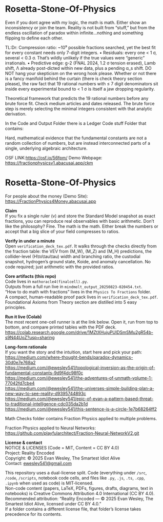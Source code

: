 # Rosetta-Stone-Of-Physics
Even if you dont agree with my logic, the math is math. Either show an inconsistency or join the team.
Reality is not built from “stuff,” but from the endless oscillation of paradox within infinite...nothing and something flipping to define each other.

TL:Dr: 
Compression ratio: ~10⁹ possible fractions searched, yet the best fit for every constant needs only 7-digit integers.
•  Residuals: every one < 1 σ, several < 0.3 σ. That’s wildly unlikely if the true values were “generic” irrationals.
•  Predictive edge: g-2 (FNAL 2024, 1.2 σ tension erased), Lamb shift, Λ already post-dicted within new data, plus a pending α_s shift.
DO NOT hang your skepticism on the wrong hook please.
Whether or not there is a fancy manifold behind the curtain (there is check theory section please), the raw fact that 19 rational numbers with ≤ 7 digit denominators sit inside every experimental bound to < 1 σ is itself a jaw dropping regularity. 

Theoretical framework that predicts the 19 rational numbers before any brute force fit. Check medium articles and dates released. The brute force step is merely selecting the minimal integers consistent with that analytic derivation.

In the Code and Output Folder there is a Ledger Code stuff Folder that contains:

Hard, mathematical evidence that the fundamental constants are not a random collection of numbers, but are instead interconnected parts of a single, underlying algebraic architecture.


OSF LINK:https://osf.io/56fpm/
Demo Webpage: https://fractionphysicsv1.abacusai.app/ckm
# Rosetta-Stone-Of-Physics

For people about the money (Demo Site): https://FractionPhysics4Money.abacusai.app

**Claim**  
If you fix a single ruler \(v\) and store the Standard Model snapshot as exact fractions, you can reproduce real observables with basic arithmetic. Don’t like the philosophy? Fine. The math is the math. Either break the numbers or accept that a big slice of your field compresses to ratios.

**Verify in under a minute**  
Open `verification_deck_tex.pdf`. It walks through the checks directly from the fraction table: the VEV from \(M_W\), \(M_Z\) and \(M_H\) predictions, the collider-level \(H\to\tau\tau\) width and branching ratio, the custodial snapshot, hydrogen’s ground state, Koide, and anomaly cancellation. No code required; just arithmetic with the provided ratios.

**Core artifacts (this repo)**  
Code lives in `mathoracle4(finalcell).py`.  
Outputs from a full run live in `mindmelt_output_20250823-020454.txt`.  
“How to do math with fractions” lives in the `Physics To Fractions` folder.  
A compact, human-readable proof pack lives in `verification_deck_tex.pdf`.
Foundational Axioms from Theory section are distilled into 5 easy principles.

**Run it live (Colab)**  
The most recent one-cell runner is at the link below. Open it, run from top to bottom, and compare printed tables with the PDF deck.  
https://colab.research.google.com/drive/1MZtXHujuPUlDSmSMu2gR54b-s9N44UoZ?usp=sharing

**Long-form rationale**  
If you want the story and the intuition, start here and pick your path:
https://medium.com/where-thought-bends/paradox-dynamics-30d0e7e768a2  
https://medium.com/@ewesley541/topological-inversion-as-the-origin-of-fundamental-constants-9d9f4dc98f0c  
https://medium.com/@ewesley541/the-adventures-of-unmath-volume-1-77042fd7cbe4  
https://medium.com/@ewesley541/the-universes-simple-building-plan-a-new-way-to-see-reality-d9395744893c  
https://medium.com/@ewesley541/epic-of-evan-a-pattern-based-threat-to-traditional-intelligence-cdc035da2b1d  
https://medium.com/@ewesley541/this-sentence-is-a-circle-1e7b68264ff2

Math Checks folder contains Fraction Physics applied to multiple problems. 

Fraction Physics applied to Neural Networks: https://github.com/playfularchitect/Fraction-Neural-NetworkV2.git

**License & contact**  
NOTICE & LICENSES (Code = MIT, Content = CC BY 4.0)  
Project: Reality Encoded  
Copyright: © 2025 Evan Wesley, The Smartest Idiot Alive  
Contact: ewesley541@gmail.com

This repository uses a dual-license split. Code (everything under `/src`, `/code`, `/scripts`, notebook code cells, and files like `.py`, `.js`, `.ts`, `.cpp`, `.ipynb` when used as code) is MIT-licensed.  
Non-code content (papers, LaTeX, PDFs, figures, drafts, diagrams, text in notebooks) is Creative Commons Attribution 4.0 International (CC BY 4.0).  
Recommended attribution: “Reality Encoded — © 2025 Evan Wesley, The Smartest Idiot Alive, licensed under CC BY 4.0.”  
If a folder contains a different license file, that folder’s license takes precedence for its contents.
